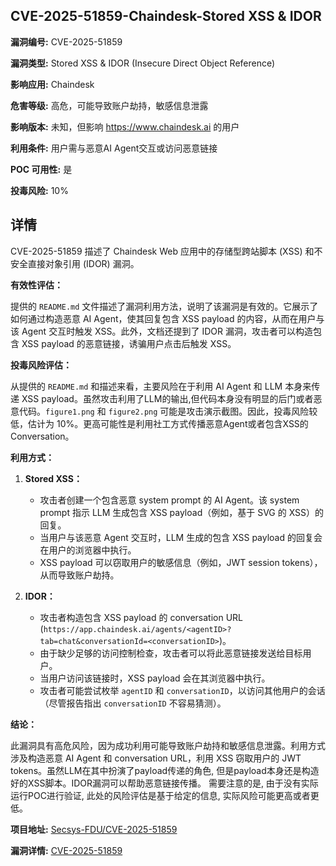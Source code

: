 ## CVE-2025-51859-Chaindesk-Stored XSS & IDOR

**漏洞编号:** CVE-2025-51859

**漏洞类型:** Stored XSS & IDOR (Insecure Direct Object Reference)

**影响应用:** Chaindesk

**危害等级:** 高危，可能导致账户劫持，敏感信息泄露

**影响版本:** 未知，但影响 https://www.chaindesk.ai 的用户

**利用条件:** 用户需与恶意AI Agent交互或访问恶意链接

**POC 可用性:** 是

**投毒风险:** 10%

## 详情

CVE-2025-51859 描述了 Chaindesk Web 应用中的存储型跨站脚本 (XSS) 和不安全直接对象引用 (IDOR) 漏洞。

**有效性评估：**

提供的 `README.md` 文件描述了漏洞利用方法，说明了该漏洞是有效的。它展示了如何通过构造恶意 AI Agent，使其回复包含 XSS payload 的内容，从而在用户与该 Agent 交互时触发 XSS。此外，文档还提到了 IDOR 漏洞，攻击者可以构造包含 XSS payload 的恶意链接，诱骗用户点击后触发 XSS。

**投毒风险评估：**

从提供的 `README.md` 和描述来看，主要风险在于利用 AI Agent 和 LLM 本身来传递 XSS payload。虽然攻击利用了LLM的输出,但代码本身没有明显的后门或者恶意代码。`figure1.png` 和 `figure2.png`  可能是攻击演示截图。因此，投毒风险较低，估计为 10%。更高可能性是利用社工方式传播恶意Agent或者包含XSS的Conversation。

**利用方式：**

1.  **Stored XSS：**
    *   攻击者创建一个包含恶意 system prompt 的 AI Agent。该 system prompt 指示 LLM 生成包含 XSS payload（例如，基于 SVG 的 XSS）的回复。
    *   当用户与该恶意 Agent 交互时，LLM 生成的包含 XSS payload 的回复会在用户的浏览器中执行。
    *   XSS payload 可以窃取用户的敏感信息（例如，JWT session tokens），从而导致账户劫持。

2.  **IDOR：**
    *   攻击者构造包含 XSS payload 的 conversation URL (`https://app.chaindesk.ai/agents/<agentID>?tab=chat&conversationId=<conversationID>`)。
    *   由于缺少足够的访问控制检查，攻击者可以将此恶意链接发送给目标用户。
    *   当用户访问该链接时，XSS payload 会在其浏览器中执行。
    *   攻击者可能尝试枚举 `agentID` 和 `conversationID`，以访问其他用户的会话（尽管报告指出 `conversationID` 不容易猜测）。

**结论：**

此漏洞具有高危风险，因为成功利用可能导致账户劫持和敏感信息泄露。利用方式涉及构造恶意 AI Agent 和 conversation URL，利用 XSS 窃取用户的 JWT tokens。虽然LLM在其中扮演了payload传递的角色, 但是payload本身还是构造好的XSS脚本。IDOR漏洞可以帮助恶意链接传播。 需要注意的是, 由于没有实际运行POC进行验证, 此处的风险评估是基于给定的信息, 实际风险可能更高或者更低。

**项目地址:** [Secsys-FDU/CVE-2025-51859](https://github.com/Secsys-FDU/CVE-2025-51859)

**漏洞详情:** [CVE-2025-51859](https://nvd.nist.gov/vuln/detail/CVE-2025-51859)